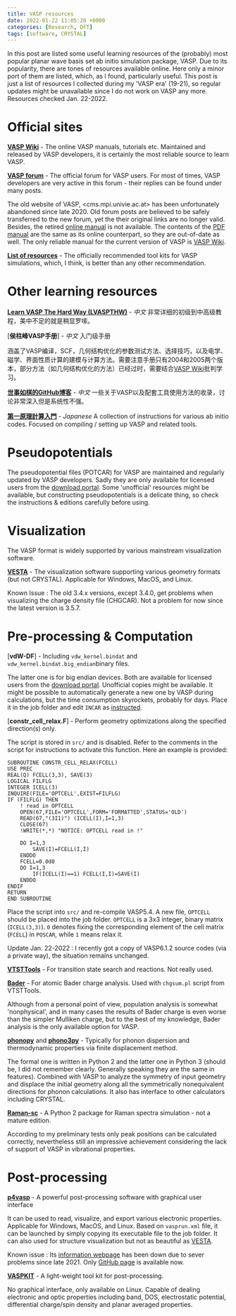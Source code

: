 ```yaml
---
title: VASP resources
date: 2022-01-22 11:05:20 +0000
categories: [Research, DFT]
tags: [software, CRYSTAL]
---
```


In this post are listed some useful learning resources of the (probably) most popular planar wave basis set ab initio simulation package, VASP. Due to its popularity, there are tones of resources available online. Here only a minor port of them are listed, which, as I found, particularly useful. This post is just a list of resources I collected during my 'VASP era' (19-21), so regular updates might be unavailable since I do not work on VASP any more. Resources checked Jan. 22-2022. 

# Official sites
[**VASP Wiki**](https://www.vasp.at/wiki/index.php/The_VASP_Manual) - The online VASP manuals, tutorials etc. Maintained and released by VASP developers, it is certainly the most reliable source to learn VASP. 

[**VASP forum**](https://www.vasp.at/forum/) - The official forum for VASP users. For most of times, VASP developers are very active in this forum - their replies can be found under many posts. 

The old website of VASP, <cms.mpi.univie.ac.at> has been unfortunately abandoned since late 2020. Old forum posts are believed to be safely transferred to the new forum, yet the their original links are no longer valid. Besides, the retired [online manual](https://cms.mpi.univie.ac.at/vasp/vasp/vasp.html) is not available. The contents of the [PDF manual](http://cms.mpi.univie.ac.at/vasp/vasp.pdf) are the same as its online counterpart, so they are out-of-date as well. The only reliable manual for the current version of VASP is [VASP Wiki](https://www.vasp.at/wiki/index.php/The_VASP_Manual). 

[**List of resources**](https://www.vasp.at/resources/) - The officially recommended tool kits for VASP simulations, which, I think, is better than any other recommendation. 

# Other learning resources
[**Learn VASP The Hard Way (LVASPTHW)**](https://www.bigbrosci.com/) - *中文* 非常详细的初级到中高级教程，美中不足的就是稍显罗嗦。 

[**侯柱峰VASP手册**] - *中文* 入门级手册

涵盖了VASP编译，SCF，几何结构优化的参数测试方法、选择技巧，以及电学、磁学、界面性质计算的建模与计算方法。需要注意手册只有2004和2005两个版本，部分方法（如几何结构优化的方法）已经过时，需要结合[VASP Wiki](https://www.vasp.at/wiki/index.php/The_VASP_Manual)批判学习。

[**世事如棋的GitHub博客**](http://blog.wangruixing.cn/2019/05/01/scf/) - *中文* 一些关于VASP以及配套工具使用方法的收录，讨论非常深入但是系统性不强。

[**第一原理計算入門**](https://www5.hp-ez.com/hp/calculations/page1) - *Japanese* A collection of instructions for various ab initio codes. Focused on compiling / setting up VASP and related tools.

# Pseudopotentials
The pseudopotential files (POTCAR) for VASP are maintained and regularly updated by VASP developers. Sadly they are only available for licensed users from the [download portal](https://www.vasp.at/vasp-portal/login/?next=/vasp-portal/). Some 'unofficial' resources might be available, but constructing pseudopotentials is a delicate thing, so check the instructions & editions carefully before using. 

# Visualization
The VASP format is widely supported by various mainstream visualization software. 

[**VESTA**](http://jp-minerals.org/vesta/en/) - The visualization software supporting various geometry formats (but not CRYSTAL). Applicable for Windows, MacOS, and Linux.

Known Issue
: The old 3.4.x versions, except 3.4.0, get problems when visualizing the charge density file (CHGCAR). Not a problem for now since the latest version is 3.5.7. 

# Pre-processing & Computation
[**vdW-DF**] - Including `vdw_kernel.bindat` and `vdw_kernel.bindat.big_endian`binary files. 

The latter one is for big endian devices. Both are available for licensed users from the [download portal](https://www.vasp.at/vasp-portal/login/?next=/vasp-portal/). Unofficial copies might be available. It might be possible to automatically generate a new one by VASP during calculations, but the time consumption skyrockets, probably for days. Place it in the job folder and edit `INCAR` as [instructed](https://www.vasp.at/wiki/index.php/VdW-DF_functional_of_Langreth_and_Lundqvist_et_al.).

[**constr_cell_relax.F**] - Perform geometry optimizations along the specified direction(s) only. 

The script is stored in `src/` and is disabled. Refer to the comments in the script for instructions to activate this function. Here an example is provided: 

``` Fortran
SUBROUTINE CONSTR_CELL_RELAX(FCELL)
USE PREC
REAL(Q) FCELL(3,3), SAVE(3)
LOGICAL FILFLG
INTEGER ICELL(3)
INQUIRE(FILE='OPTCELL',EXIST=FILFLG)
IF (FILFLG) THEN
    ! read in OPTCELL
    OPEN(67,FILE='OPTCELL',FORM='FORMATTED',STATUS='OLD')
    READ(67,"(3I1)") (ICELL(I),I=1,3)
    CLOSE(67)
    !WRITE(*,*) "NOTICE: OPTCELL read in !"

    DO I=1,3
        SAVE(I)=FCELL(I,I)
    ENDDO
    FCELL=0.0d0
    DO I=1,3
        IF(ICELL(I)==1) FCELL(I,I)=SAVE(I)
    ENDDO
ENDIF
RETURN
END SUBROUTINE
```

Place the script into `src/` and re-compile VASP5.4. A new file, `OPTCELL` should be placed into the job folder. `OPTCELL` is a 3x3 integer, binary matrix (`ICELL(3,3)`). `0` denotes fixing the corresponding element of the cell matrix (`FCELL`) in `POSCAR`, while `1` means relax it. 

Update Jan. 22-2022
: I recently got a copy of VASP6.1.2 source codes (via a private way), the situation remains unchanged. 

[**VTSTTools**](https://theory.cm.utexas.edu/vtsttools/index.html) - For transition state search and reactions. Not really used. 

[**Bader**](http://theory.cm.utexas.edu/henkelman/code/bader/) - For atomic Bader charge analysis. Used with `chgsum.pl` script from VTSTTools. 

Although from a personal point of view, population analysis is somewhat 'nonphysical', and in many cases the results of Bader charge is even worse than the simpler Mulliken charge, but to the best of my knowledge, Bader analysis is the only available option for VASP. 

[**phonopy**](https://phonopy.github.io/phonopy/) and [**phono3py**](http://phonopy.github.io/phono3py/) - Typically for phonon dispersion and thermodynamic properties via finite displacement method. 

The formal one is written in Python 2 and the latter one in Python 3 (should be, I did not remember clearly. Generally speaking they are the same in features). Combined with VASP to analyze the symmetry of input geometry and displace the initial geometry along all the symmetrically nonequivalent directions for phonon calculations. It also has interface to other calculators including CRYSTAL. 

[**Raman-sc**](https://github.com/raman-sc/VASP) - A Python 2 package for Raman spectra simulation - not a mature edition.

According to my preliminary tests only peak positions can be calculated correctly, nevertheless still an impressive achievement considering the lack of support of VASP in vibrational properties. 

# Post-processing
[**p4vasp**](https://github.com/orest-d/p4vasp) - A powerful post-processing software with graphical user interface

It can be used to read, visualize, and export various electronic properties. Applicable for Windows, MacOS, and Linux. Based on `vasprun.xml` file, it can be launched by simply copying its executable file to the job folder. It can also used for structure visualization but not as beautiful as [VESTA](http://jp-minerals.org/vesta/en/). 

Known issue
: Its [information webpage](http://www.p4vasp.at/) has been down due to sever problems since late 2021. Only [GitHub page](https://github.com/orest-d/p4vasp) is available now. 

[**VASPKIT**](http://vaspkit.sourceforge.net/) - A light-weight tool kit for post-processing. 

No graphical interface, only available on Linux. Capable of dealing electronic and optic properties including band, DOS, electrostatic potential, differential charge/spin density and planar averaged properties. 